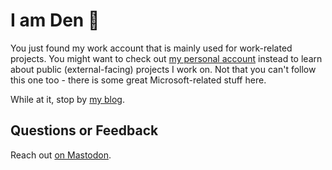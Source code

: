 # I am Den 👋

You just found my work account that is mainly used for work-related projects. You might want to check out [my personal account](https://github.com/dend) instead to learn about public (external-facing) projects I work on. Not that you can't follow this one too - there is some great Microsoft-related stuff here.

While at it, stop by [my blog](https://den.dev).

## Questions or Feedback

Reach out [on Mastodon](https://hawaiidiff.com/@den).
